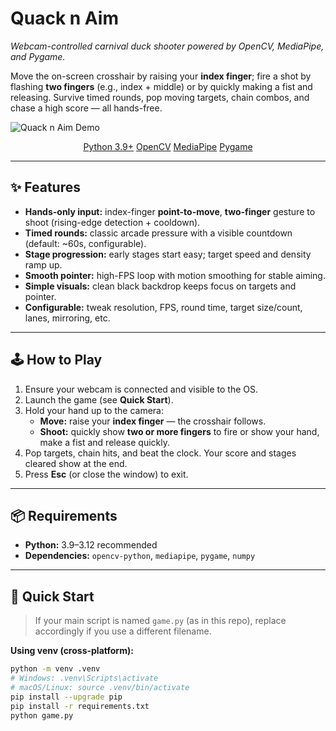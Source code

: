 # Quack n Aim

_Webcam-controlled carnival duck shooter powered by OpenCV, MediaPipe, and Pygame._

Move the on-screen crosshair by raising your **index finger**; fire a shot by flashing **two fingers** (e.g., index + middle) or by quickly making a fist and releasing. Survive timed rounds, pop moving targets, chain combos, and chase a high score — all hands-free.

![Quack n Aim Demo](docs/demo.gif)

<p align="center">
  <a href="https://img.shields.io/badge/Python-3.9+ -blue.svg">Python 3.9+</a>
  <a href="https://img.shields.io/badge/OpenCV-Computer%20Vision-brightgreen">OpenCV</a>
  <a href="https://img.shields.io/badge/MediaPipe-Hand%20Tracking-orange">MediaPipe</a>
  <a href="https://img.shields.io/badge/Pygame-Arcade%20Loop-lightgrey">Pygame</a>
</p>

---

## ✨ Features

- **Hands-only input:** index-finger **point-to-move**, **two-finger** gesture to shoot (rising-edge detection + cooldown).
- **Timed rounds:** classic arcade pressure with a visible countdown (default: ~60s, configurable).
- **Stage progression:** early stages start easy; target speed and density ramp up.
- **Smooth pointer:** high-FPS loop with motion smoothing for stable aiming.
- **Simple visuals:** clean black backdrop keeps focus on targets and pointer.
- **Configurable:** tweak resolution, FPS, round time, target size/count, lanes, mirroring, etc.

---

## 🕹️ How to Play

1. Ensure your webcam is connected and visible to the OS.
2. Launch the game (see **Quick Start**).
3. Hold your hand up to the camera:
   - **Move:** raise your **index finger** — the crosshair follows.
   - **Shoot:** quickly show **two or more fingers** to fire or show your hand, make a fist and release quickly.
4. Pop targets, chain hits, and beat the clock. Your score and stages cleared show at the end.
5. Press **Esc** (or close the window) to exit.

---

## 📦 Requirements

- **Python:** 3.9–3.12 recommended  
- **Dependencies:** `opencv-python`, `mediapipe`, `pygame`, `numpy`

---

## 🚀 Quick Start

> If your main script is named `game.py` (as in this repo), replace accordingly if you use a different filename.

**Using venv (cross-platform):**
```bash
python -m venv .venv
# Windows: .venv\Scripts\activate
# macOS/Linux: source .venv/bin/activate
pip install --upgrade pip
pip install -r requirements.txt
python game.py
